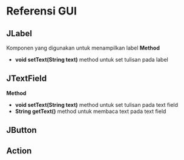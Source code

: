 # Referensi GUI

## JLabel
Komponen yang digunakan untuk menampilkan label
**Method**
- **void setText(String text)** method untuk set tulisan pada label

## JTextField
**Method**
- **void setText(String text)** method untuk set tulisan pada text field
- **String getText()** method untuk membaca text pada text field

## JButton
**Action**
- 